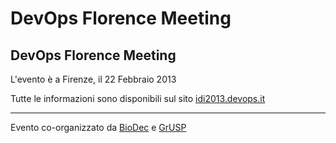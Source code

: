 DevOps Florence Meeting
===========

DevOps Florence Meeting
------------------------------------------------------------

L'evento è a Firenze, il 22 Febbraio 2013

Tutte le informazioni sono disponibili sul sito [idi2013.devops.it](http://idi2013.devops.it )

---

Evento co-organizzato da [BioDec](http://biodec.com) e [GrUSP](http://grusp.org)
